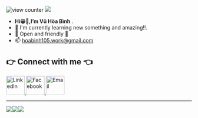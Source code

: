 ![view counter](https://komarev.com/ghpvc/?username=VuHoaBinh&label=Profile%20views&color=0e75b6&style=flat-square)
![](https://hit.yhype.me/github/profile?user_id=VuHoaBinh)

- <strong>Hi😀👋,I’m Vũ Hòa Bình </strong>. 
- 🌱 I'm currently learning new something and amazing!!.
- 💬 Open and friendly 🙂
- 📫 hoabinh105.work@gmail.com


## 👉 Connect with me 👈
<p style="text-align: left;">
  <a href="https://www.linkedin.com/in/h%C3%B2a-b%C3%ACnh-v-89b214210/" title="LinkedIn">
    <img src="https://cdn-icons-png.flaticon.com/128/3536/3536505.png" alt="LinkedIn" style="width: 50px;"/>
  </a>
  <a href="https://www.facebook.com/Btomsenior10x/" title="Facebook">
    <img src="https://cdn-icons-png.flaticon.com/128/5968/5968764.png" alt="Facebook"  style="width: 50px;"/>
  </a>
  <a href="mailto:hoabinh105.work@gmail.com" title="Email">
    <img src="https://cdn-icons-png.flaticon.com/128/732/732200.png" alt="Email" style="width: 50px;"/>
  </a>
</p>


<hr>
<table style="width:50%;">
  <a href="#"><img src="https://github-profile-summary-cards.vercel.app/api/cards/profile-details?username=VuHoaBinh&theme=tokyonight" /></a>
  <a href="#"><img src="https://github-profile-summary-cards.vercel.app/api/cards/most-commit-language?username=VuHoaBinh&theme=tokyonight" /></a>
  <a href="#"><img src="https://github-profile-summary-cards.vercel.app/api/cards/stats?username=VuHoaBinh&theme=tokyonight" /></a>
</table>
    

<!---
VuHoaBinh/VuHoaBinh is a ✨ special ✨ repository because its `README.md` (this file) appears on your GitHub profile.
You can click the Preview link to take a look at your changes.
--->
